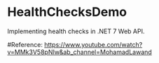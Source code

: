 # HealthChecksDemo

Implementing health checks in .NET 7 Web API.


#Reference: https://www.youtube.com/watch?v=MMk3V58pNIw&ab_channel=MohamadLawand
